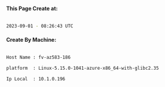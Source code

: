 
   
#### This Page Create at:

```bash

2023-09-01 - 08:26:43 UTC

```

#### Create By Machine:

```bash

Host Name : fv-az583-186

platform  : Linux-5.15.0-1041-azure-x86_64-with-glibc2.35

Ip Local  : 10.1.0.196

```

